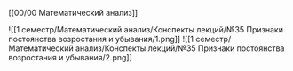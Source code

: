 [[00/00 Математический анализ]]

![[1 семестр/Математический анализ/Конспекты лекций/№35 Признаки постоянства возростания и убывания/1.png]]
![[1 семестр/Математический анализ/Конспекты лекций/№35 Признаки постоянства возростания и убывания/2.png]]